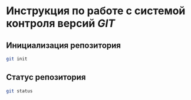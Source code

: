 # Инструкция по работе с системой контроля версий ***GIT***

## Инициализация репозитория

```sh
git init
```

## Статус репозитория

```sh
git status
```

